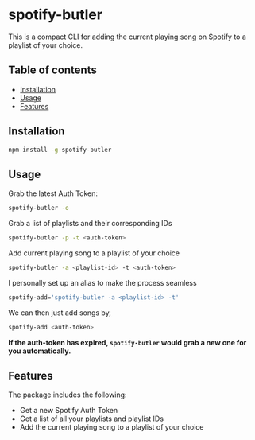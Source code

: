# spotify-butler

This is a compact CLI for adding the current playing song on Spotify to a playlist of your choice.

## Table of contents

- [Installation](#installation)
- [Usage](#usage)
- [Features](#features)

## Installation

```bash
npm install -g spotify-butler
```

## Usage

Grab the latest Auth Token:

```bash
spotify-butler -o
```

Grab a list of playlists and their corresponding IDs

```bash
spotify-butler -p -t <auth-token>
```

Add current playing song to a playlist of your choice

```bash
spotify-butler -a <playlist-id> -t <auth-token>
```

I personally set up an alias to make the process seamless

```bash
spotify-add='spotify-butler -a <playlist-id> -t'
```

We can then just add songs by,

```bash
spotify-add <auth-token>
```

**If the auth-token has expired, `spotify-butler` would grab a new one for you automatically.**

## Features

The package includes the following:

- Get a new Spotify Auth Token
- Get a list of all your playlists and playlist IDs
- Add the current playing song to a playlist of your choice
